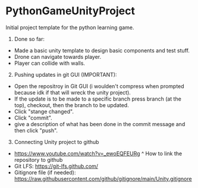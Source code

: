 # PythonGameUnityProject
Initial project template for the python learning game.

1. Done so far:
- Made a basic unity template to design basic components and test stuff.
- Drone can navigate towards player.
- Player can collide with walls.

2. Pushing updates in git GUI (IMPORTANT):
- Open the repositroy in Git GUI (i woulden't compress when prompted because idk if that will wreck the unity project).
- If the update is to be made to a specific branch press branch (at the top), checkout, then the branch to be updated. 
- Click "stange changed". 
- Click "commit".
- give a description of what has been done in the commit message and then click "push".

3. Connecting Unity project to github
- https://www.youtube.com/watch?v=_ewoEQFEURg
  ^ How to link the repository to github
- Git LFS: https://git-lfs.github.com/
- Gitignore file (if needed): https://raw.githubusercontent.com/github/gitignore/main/Unity.gitignore
